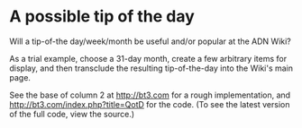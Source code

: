 A possible tip of the day
=========================

Will a tip-of-the day/week/month be useful and/or popular at the ADN Wiki?

As a trial example, choose a 31-day month, create a few arbitrary items for display, and then transclude the resulting tip-of-the-day into the Wiki's main page.

See the base of column 2 at http://bt3.com for a rough implementation, and http://bt3.com/index.php?title=QotD for the code. (To see the latest version of the full code, view the source.)
